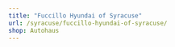 ```yaml
---
title: "Fuccillo Hyundai of Syracuse"
url: /syracuse/fuccillo-hyundai-of-syracuse/
shop: Autohaus
---
```

